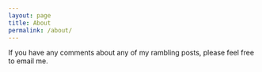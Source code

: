 ```yaml
---
layout: page
title: About
permalink: /about/
---
```


If you have any comments about any of my rambling posts, please feel
free to email me.
